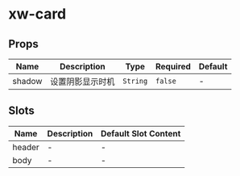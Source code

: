 # xw-card

## Props

<!-- @vuese:xw-card:props:start -->
|Name|Description|Type|Required|Default|
|---|---|---|---|---|
|shadow|设置阴影显示时机|`String`|`false`|-|

<!-- @vuese:xw-card:props:end -->


## Slots

<!-- @vuese:xw-card:slots:start -->
|Name|Description|Default Slot Content|
|---|---|---|
|header|-|-|
|body|-|-|

<!-- @vuese:xw-card:slots:end -->


